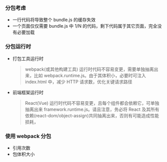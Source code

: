 ### 分包考虑

- 一行代码将导致整个 bundle.js 的缓存失效
- 一个页面仅仅需要 bundle.js 中 1/N 的代码，剩下代码属于其它页面，完全没有必要加载

### 分包运行时

- 打包工具运行时

  > webpack(或其他构建工具) 运行时代码不容易变更，需要单独抽离出来，比如 webpack.runtime.js。由于其体积小，必要时可注入 index.html 中，减少 HTTP 请求数，优化关键请求路径

- 前端框架运行时
  > React(Vue) 运行时代码不容易变更，且每个组件都会依赖它，可单独抽离出来 framework.runtime.js。请且注意，务必将 React 及其所有依赖(react-dom/object-assign)共同抽离出来，否则有可能造成性能损耗，

### 使用 webpack 分包

- 引用次数
- 包体积大小
